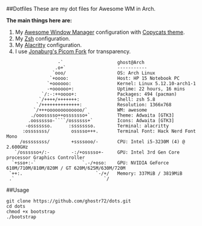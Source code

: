##Dotfiles
These are my dot files for Awesome WM in Arch.

**The main things here are:**
1. My [Awesome Window Manager](https://awesomewm.org/) configuration with [Copycats theme](https://github.com/lcpz/awesome-copycats).
2. My [Zsh](https://www.zsh.org/) configuration.
3. My [Alacritty](https://github.com/alacritty/alacritty) configuration.
4. I use [Jonaburg's Picom Fork](https://github.com/jonaburg/picom) for transparency.

```
                   -`                    ghost@Arch
                  .o+`                   -----------
                 `ooo/                   OS: Arch Linux
                `+oooo:                  Host: HP 15 Notebook PC 
               `+oooooo:                 Kernel: Linux 5.12.10-arch1-1
               -+oooooo+:                Uptime: 22 hours, 16 mins
             `/:-:++oooo+:               Packages: 494 (pacman)
            `/++++/+++++++:              Shell: zsh 5.8
           `/++++++++++++++:             Resolution: 1366x768
          `/+++ooooooooooooo/`           WM: awesome
         ./ooosssso++osssssso+`          Theme: Adwaita [GTK3]
        .oossssso-````/ossssss+`         Icons: Adwaita [GTK3]
       -osssssso.      :ssssssso.        Terminal: alacritty
      :osssssss/        osssso+++.       Terminal Font: Hack Nerd Font Mono
     /ossssssss/        +ssssooo/-       CPU: Intel i5-3230M (4) @ 2.600GHz
   `/ossssso+/:-        -:/+osssso+-     GPU: Intel 3rd Gen Core processor Graphics Controller
  `+sso+:-`                 `.-/+oso:    GPU: NVIDIA GeForce 610M/710M/810M/820M / GT 620M/625M/630M/720M
 `++:.                           `-/+/   Memory: 337MiB / 3819MiB
 .`                                 `/
```
##Usage
```
git clone https://github.com/ghostr72/dots.git
cd dots
chmod +x bootstrap
./bootstrap
```
